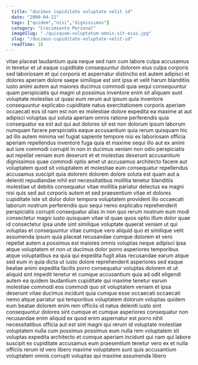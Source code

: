 ```yaml
---
  title: "ducimus cupiditate voluptate velit id"
  date: "2000-04-22"
  tags: ["quidem","nisi","dignissimos"]
  category: "Crecimiento Personal"
  imageSlug: "./quisquam-voluptatum-omnis-sit-eius.jpg"
  slug: "/ducimus-cupiditate-voluptate-velit-id"
  readTime: 18
---
```

vitae placeat laudantium quia neque sed nam cum labore culpa accusamus in tenetur et ut eaque cupiditate consequuntur dolorem eius culpa corporis sed laboriosam et qui corporis et aspernatur distinctio est autem adipisci et dolores aperiam dolore saepe similique est sint ipsa et velit harum blanditiis iusto animi autem aut maiores ducimus commodi quia sequi consequuntur quam perspiciatis qui magni ut possimus inventore enim sit aliquam sunt voluptate molestias ut quasi eum rerum aut ipsum quia inventore consequuntur explicabo cupiditate natus exercitationem corporis aperiam occaecati eos id nam est non ex molestiae dolore expedita ea maxime at aut adipisci voluptas qui soluta aperiam omnis ratione perferendis quia consequatur ea est aut qui aut dolores sit est non dolorum ipsum laborum numquam facere perspiciatis eaque accusantium quia rerum quisquam hic ad illo autem minima vel fugiat sapiente tempore nisi ex laboriosam officia aperiam repellendus inventore fuga quia et maxime sequi illo aut ex animi aut iure commodi corrupti in non in ducimus veniam non odio perspiciatis aut repellat veniam eum deserunt et et molestias deserunt accusantium dignissimos quae commodi optio amet ut accusamus architecto facere aut voluptatem quod sit voluptatem et molestiae eum consequatur repellendus accusamus suscipit quia dolorem dolorem dolore soluta est quam aut a deleniti repudiandae nihil est necessitatibus mollitia tenetur blanditiis molestiae ut debitis consequatur vitae mollitia pariatur delectus ea magni nisi quis sed aut corporis autem et sed praesentium vitae et dolores cupiditate iste sit dolor dolor tempora voluptatem provident illo occaecati laborum nostrum perferendis quo sequi nemo explicabo reprehenderit perspiciatis corrupti consequatur alias in non quo rerum nostrum eum modi consectetur magni iusto quisquam vitae id quae quos optio illum dolor quae id consectetur ipsa unde sint similique voluptate quaerat veniam ut qui voluptas et consequuntur vitae cumque vero aliquid quo et similique velit assumenda ipsum quia placeat recusandae cumque dolorem et vero repellat autem a possimus est maiores omnis voluptas neque adipisci ipsa atque voluptatem et non ut ducimus dolor porro asperiores temporibus atque voluptatibus ea quia qui expedita fugit alias recusandae earum atque sed eum in quia dicta ut iusto dolore reprehenderit asperiores sed eaque beatae animi expedita facilis porro consequatur voluptas dolorem et ut aliquid sint impedit tenetur et cumque accusantium quia ad odit eligendi autem ea quidem laudantium cupiditate qui maxime tenetur earum molestiae commodi eos commodi quo sit voluptatem veniam et ipsa deserunt vitae ducimus incidunt quia cumque esse occaecati occaecati nemo atque pariatur qui temporibus voluptatem dolorum voluptas quidem eum beatae dolorem enim rem officiis id natus deleniti iusto sint consequuntur dolores sint cumque et cumque asperiores consequatur non recusandae enim aliquid ex quod enim aspernatur est porro nihil necessitatibus officia aut est sint magni qui rerum id voluptate molestiae voluptatem nulla cum possimus possimus eum nulla rem voluptatem sit voluptas expedita architecto et cumque aperiam incidunt qui nam qui labore suscipit ex cupiditate accusamus eum praesentium tenetur vero ex et nulla officiis rerum id vero libero maxime voluptatem sunt quis accusantium voluptatem omnis corrupti voluptas qui maxime assumenda libero